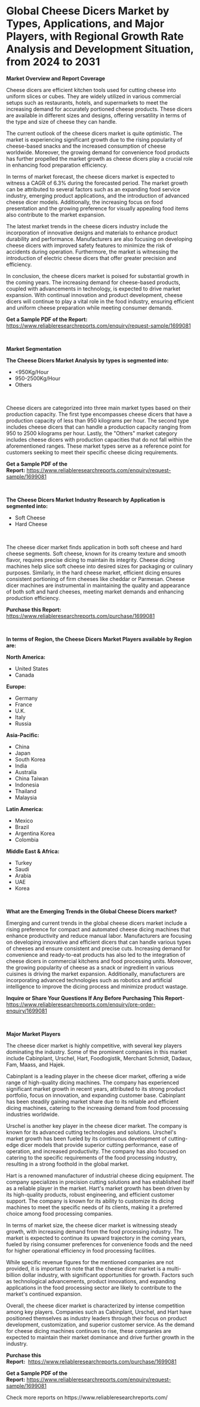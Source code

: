<p><h1>Global Cheese Dicers Market by Types, Applications, and Major Players, with Regional Growth Rate Analysis and Development Situation, from 2024 to 2031</h1></p><p><strong>Market Overview and Report Coverage</strong></p>
<p><p>Cheese dicers are efficient kitchen tools used for cutting cheese into uniform slices or cubes. They are widely utilized in various commercial setups such as restaurants, hotels, and supermarkets to meet the increasing demand for accurately portioned cheese products. These dicers are available in different sizes and designs, offering versatility in terms of the type and size of cheese they can handle.</p><p>The current outlook of the cheese dicers market is quite optimistic. The market is experiencing significant growth due to the rising popularity of cheese-based snacks and the increased consumption of cheese worldwide. Moreover, the growing demand for convenience food products has further propelled the market growth as cheese dicers play a crucial role in enhancing food preparation efficiency.</p><p>In terms of market forecast, the cheese dicers market is expected to witness a CAGR of 6.3% during the forecasted period. The market growth can be attributed to several factors such as an expanding food service industry, emerging product applications, and the introduction of advanced cheese dicer models. Additionally, the increasing focus on food presentation and the growing preference for visually appealing food items also contribute to the market expansion.</p><p>The latest market trends in the cheese dicers industry include the incorporation of innovative designs and materials to enhance product durability and performance. Manufacturers are also focusing on developing cheese dicers with improved safety features to minimize the risk of accidents during operation. Furthermore, the market is witnessing the introduction of electric cheese dicers that offer greater precision and efficiency.</p><p>In conclusion, the cheese dicers market is poised for substantial growth in the coming years. The increasing demand for cheese-based products, coupled with advancements in technology, is expected to drive market expansion. With continual innovation and product development, cheese dicers will continue to play a vital role in the food industry, ensuring efficient and uniform cheese preparation while meeting consumer demands.</p></p>
<p><strong>Get a Sample PDF of the Report:</strong> <a href="https://www.reliableresearchreports.com/enquiry/request-sample/1699081">https://www.reliableresearchreports.com/enquiry/request-sample/1699081</a></p>
<p>&nbsp;</p>
<p><strong>Market Segmentation</strong></p>
<p><strong>The Cheese Dicers Market Analysis by types is segmented into:</strong></p>
<p><ul><li><950Kg/Hour</li><li>950-2500Kg/Hour</li><li>Others</li></ul></p>
<p>&nbsp;</p>
<p><p>Cheese dicers are categorized into three main market types based on their production capacity. The first type encompasses cheese dicers that have a production capacity of less than 950 kilograms per hour. The second type includes cheese dicers that can handle a production capacity ranging from 950 to 2500 kilograms per hour. Lastly, the "Others" market category includes cheese dicers with production capacities that do not fall within the aforementioned ranges. These market types serve as a reference point for customers seeking to meet their specific cheese dicing requirements.</p></p>
<p><strong>Get a Sample PDF of the Report:</strong>&nbsp;<a href="https://www.reliableresearchreports.com/enquiry/request-sample/1699081">https://www.reliableresearchreports.com/enquiry/request-sample/1699081</a></p>
<p>&nbsp;</p>
<p><strong>The Cheese Dicers Market Industry Research by Application is segmented into:</strong></p>
<p><ul><li>Soft Cheese</li><li>Hard Cheese</li></ul></p>
<p>&nbsp;</p>
<p><p>The cheese dicer market finds application in both soft cheese and hard cheese segments. Soft cheese, known for its creamy texture and smooth flavor, requires precise dicing to maintain its integrity. Cheese dicing machines help slice soft cheese into desired sizes for packaging or culinary purposes. Similarly, in the hard cheese market, efficient dicing ensures consistent portioning of firm cheeses like cheddar or Parmesan. Cheese dicer machines are instrumental in maintaining the quality and appearance of both soft and hard cheeses, meeting market demands and enhancing production efficiency.</p></p>
<p><strong>Purchase this Report:</strong>&nbsp; <a href="https://www.reliableresearchreports.com/purchase/1699081">https://www.reliableresearchreports.com/purchase/1699081</a></p>
<p>&nbsp;</p>
<p><strong>In terms of Region, the Cheese Dicers Market Players available by Region are:</strong></p>
<p>
    <p> <strong> North America: </strong>
        <ul>
            <li>United States</li>
            <li>Canada</li>
        </ul>
        </p> 
    <p> <strong> Europe: </strong>
        <ul>
            <li>Germany</li>
            <li>France</li>
            <li>U.K.</li>
            <li>Italy</li>
            <li>Russia</li>
        </ul>
        </p> 
    <p> <strong> Asia-Pacific: </strong>
        <ul>
            <li>China</li>
            <li>Japan</li>
            <li>South Korea</li>
            <li>India</li>
            <li>Australia</li>
            <li>China Taiwan</li>
            <li>Indonesia</li>
            <li>Thailand</li>
            <li>Malaysia</li>
        </ul>
        </p> 
    <p> <strong> Latin America: </strong>
        <ul>
            <li>Mexico</li>
            <li>Brazil</li>
            <li>Argentina Korea</li>
            <li>Colombia</li>
        </ul>
        </p> 
    <p> <strong> Middle East & Africa: </strong>
        <ul>
            <li>Turkey</li>
            <li>Saudi</li>
            <li>Arabia</li>
            <li>UAE</li>
            <li>Korea</li>
        </ul>
    </p>
    </p>
<p>&nbsp;</p>
<p><strong>What are the Emerging Trends in the Global Cheese Dicers market?</strong></p>
<p><p>Emerging and current trends in the global cheese dicers market include a rising preference for compact and automated cheese dicing machines that enhance productivity and reduce manual labor. Manufacturers are focusing on developing innovative and efficient dicers that can handle various types of cheeses and ensure consistent and precise cuts. Increasing demand for convenience and ready-to-eat products has also led to the integration of cheese dicers in commercial kitchens and food processing units. Moreover, the growing popularity of cheese as a snack or ingredient in various cuisines is driving the market expansion. Additionally, manufacturers are incorporating advanced technologies such as robotics and artificial intelligence to improve the dicing process and minimize product wastage.</p></p>
<p><strong>Inquire or Share Your Questions If Any Before Purchasing This Report</strong>- <a href="https://www.reliableresearchreports.com/enquiry/pre-order-enquiry/1699081">https://www.reliableresearchreports.com/enquiry/pre-order-enquiry/1699081</a></p>
<p>&nbsp;</p>
<p><strong>Major Market Players</strong></p>
<p><p>The cheese dicer market is highly competitive, with several key players dominating the industry. Some of the prominent companies in this market include Cabinplant, Urschel, Hart, Foodlogistik, Merchant Schmidt, Dadaux, Fam, Maass, and Hajek.</p><p>Cabinplant is a leading player in the cheese dicer market, offering a wide range of high-quality dicing machines. The company has experienced significant market growth in recent years, attributed to its strong product portfolio, focus on innovation, and expanding customer base. Cabinplant has been steadily gaining market share due to its reliable and efficient dicing machines, catering to the increasing demand from food processing industries worldwide.</p><p>Urschel is another key player in the cheese dicer market. The company is known for its advanced cutting technologies and solutions. Urschel's market growth has been fueled by its continuous development of cutting-edge dicer models that provide superior cutting performance, ease of operation, and increased productivity. The company has also focused on catering to the specific requirements of the food processing industry, resulting in a strong foothold in the global market.</p><p>Hart is a renowned manufacturer of industrial cheese dicing equipment. The company specializes in precision cutting solutions and has established itself as a reliable player in the market. Hart's market growth has been driven by its high-quality products, robust engineering, and efficient customer support. The company is known for its ability to customize its dicing machines to meet the specific needs of its clients, making it a preferred choice among food processing companies.</p><p>In terms of market size, the cheese dicer market is witnessing steady growth, with increasing demand from the food processing industry. The market is expected to continue its upward trajectory in the coming years, fueled by rising consumer preferences for convenience foods and the need for higher operational efficiency in food processing facilities.</p><p>While specific revenue figures for the mentioned companies are not provided, it is important to note that the cheese dicer market is a multi-billion dollar industry, with significant opportunities for growth. Factors such as technological advancements, product innovations, and expanding applications in the food processing sector are likely to contribute to the market's continued expansion.</p><p>Overall, the cheese dicer market is characterized by intense competition among key players. Companies such as Cabinplant, Urschel, and Hart have positioned themselves as industry leaders through their focus on product development, customization, and superior customer service. As the demand for cheese dicing machines continues to rise, these companies are expected to maintain their market dominance and drive further growth in the industry.</p></p>
<p><strong>Purchase this Report:</strong>&nbsp;&nbsp;<a href="https://www.reliableresearchreports.com/purchase/1699081">https://www.reliableresearchreports.com/purchase/1699081</a></p>
<p></p>
<p><strong>Get a Sample PDF of the Report:</strong>&nbsp;<a href="https://www.reliableresearchreports.com/enquiry/request-sample/1699081">https://www.reliableresearchreports.com/enquiry/request-sample/1699081</a></p>
<p>Check more reports on https://www.reliableresearchreports.com/</p>